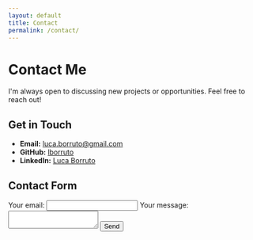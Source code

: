 ```yaml
---
layout: default
title: Contact
permalink: /contact/
---
```


# Contact Me

I'm always open to discussing new projects or opportunities. Feel free to reach out!

## Get in Touch

- **Email:** [luca.borruto@gmail.com](mailto:luca.borruto@gmail.com)
- **GitHub:** [lborruto](https://github.com/lborruto)
- **LinkedIn:** [Luca Borruto](https://www.linkedin.com/in/lborruto/)

## Contact Form

<form
  action="https://formspree.io/f/xnnqgjnn"
  method="POST"
>
  <label>
    Your email:
    <input type="email" name="email">
  </label>
  <label>
    Your message:
    <textarea name="message"></textarea>
  </label>
  <!-- your other form fields go here -->
  <button type="submit">Send</button>
</form>